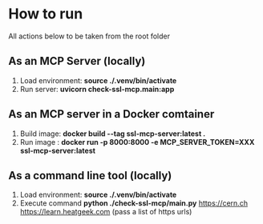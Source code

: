 # How to run
All actions below to be taken from the root folder

## As an MCP Server (locally)
1. Load environment: **source ./.venv/bin/activate**
2. Run server: **uvicorn check-ssl-mcp.main:app**

## As an MCP server in a Docker comtainer
1. Build image: **docker build --tag ssl-mcp-server:latest .**
2. Run image : **docker run -p 8000:8000 -e MCP_SERVER_TOKEN=XXX ssl-mcp-server:latest**

## As a command line tool (locally)
1.  Load environment: **source ./.venv/bin/activate**
2. Execute command **python ./check-ssl-mcp/main.py** https://cern.ch https://learn.heatgeek.com (pass a list of https urls)

